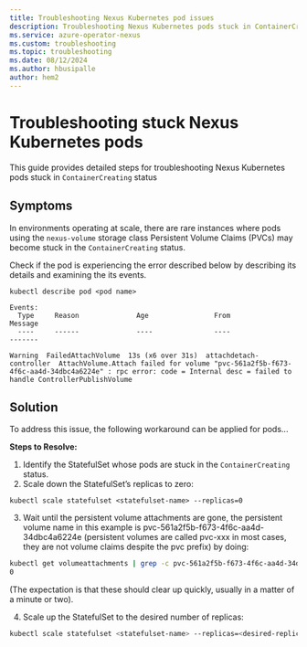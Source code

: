 ```yaml
---
title: Troubleshooting Nexus Kubernetes pod issues
description: Troubleshooting Nexus Kubernetes pods stuck in ContainerCreating status
ms.service: azure-operator-nexus
ms.custom: troubleshooting
ms.topic: troubleshooting
ms.date: 08/12/2024
ms.author: hbusipalle
author: hem2
---
```

# Troubleshooting stuck Nexus Kubernetes pods

This guide provides detailed steps for troubleshooting Nexus Kubernetes pods stuck in `ContainerCreating` status
   
## Symptoms

In environments operating at scale, there are rare instances where pods using the `nexus-volume` storage class Persistent Volume Claims (PVCs) may become stuck in the `ContainerCreating` status.

Check if the pod is experiencing the error described below by describing its details and examining the its events.

``` console
kubectl describe pod <pod name>
```
``` console
Events:
  Type     Reason              Age                From                     Message
  ----     ------              ----               ----                     -------

Warning  FailedAttachVolume  13s (x6 over 31s)  attachdetach-controller  AttachVolume.Attach failed for volume "pvc-561a2f5b-f673-4f6c-aa4d-34dbc4a6224e" : rpc error: code = Internal desc = failed to handle ControllerPublishVolume
```


## Solution
To address this issue, the following workaround can be applied for pods...

**Steps to Resolve:**
1. Identify the StatefulSet whose pods are stuck in the `ContainerCreating` status.
2. Scale down the StatefulSet’s replicas to zero: 

``` console
kubectl scale statefulset <statefulset-name> --replicas=0 
``` 
3. Wait until the persistent volume attachments are gone, the persistent volume name in this example is pvc-561a2f5b-f673-4f6c-aa4d-34dbc4a6224e (persistent volumes are called pvc-xxx in most cases, they are not volume claims despite the pvc prefix) by doing:
```sh
kubectl get volumeattachments | grep -c pvc-561a2f5b-f673-4f6c-aa4d-34dbc4a6224e
0
```
(The expectation is that these should clear up quickly, usually in a matter of a minute or two).

4. Scale up the StatefulSet to the desired number of replicas:
 ```sh
kubectl scale statefulset <statefulset-name> --replicas=<desired-replica-count> 
```
